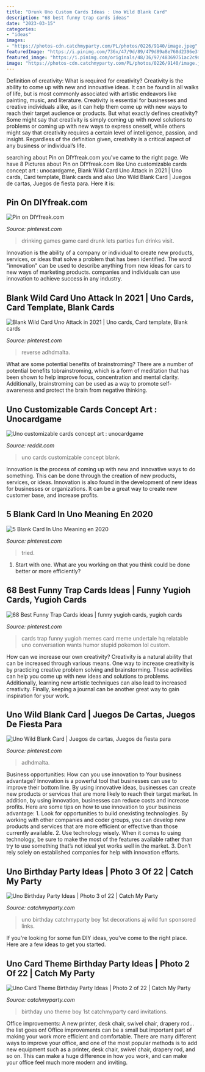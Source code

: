 ```yaml
---
title: "Drunk Uno Custom Cards Ideas : Uno Wild Blank Card"
description: "68 best funny trap cards ideas"
date: "2023-03-15"
categories:
- "ideas"
images:
- "https://photos-cdn.catchmyparty.com/PL/photos/0226/9140/image.jpeg"
featuredImage: "https://i.pinimg.com/736x/47/9d/89/479d89a8e768d2396e3f6cd4831e945c.jpg"
featured_image: "https://i.pinimg.com/originals/48/36/97/48369751ac2c9d436e04874081e1b1f2.jpg"
image: "https://photos-cdn.catchmyparty.com/PL/photos/0226/9140/image.jpeg"
---
```



Definition of creativity: What is required for creativity?
Creativity is the ability to come up with new and innovative ideas. It can be found in all walks of life, but is most commonly associated with artistic endeavors like painting, music, and literature. Creativity is essential for businesses and creative individuals alike, as it can help them come up with new ways to reach their target audience or products. But what exactly defines creativity? Some might say that creativity is simply coming up with novel solutions to problems or coming up with new ways to express oneself, while others might say that creativity requires a certain level of intelligence, passion, and insight. Regardless of the definition given, creativity is a critical aspect of any business or individual’s life.

	

		
searching about Pin on DIYfreak.com you've came to the right page. We have 8 Pictures about Pin on DIYfreak.com like Uno customizable cards concept art : unocardgame, Blank Wild Card Uno Attack in 2021 | Uno cards, Card template, Blank cards and also Uno Wild Blank Card | Juegos de cartas, Juegos de fiesta para. Here it is:
		
    
## Pin On DIYfreak.com

<img loading=lazy src="https://i.pinimg.com/originals/66/f4/88/66f488b8000004b2b758de0769063fe5.jpg" onerror="this.onerror=null;this.src='https://tse3.mm.bing.net/th?id=OIP.WUIXxzqOv6DSqK3qrEvhGwHaFW&amp;pid=15.1';" alt="Pin on DIYfreak.com">

_Source: pinterest.com_

>drinking games game card drunk lets parties fun drinks visit. 

	

Innovation is the ability of a company or individual to create new products, services, or ideas that solve a problem that has been identified. The word "innovation" can be used to describe anything from new ideas for cars to new ways of marketing products. companies and individuals can use innovation to achieve success in any industry.

    
## Blank Wild Card Uno Attack In 2021 | Uno Cards, Card Template, Blank Cards

<img loading=lazy src="https://i.pinimg.com/736x/47/9d/89/479d89a8e768d2396e3f6cd4831e945c.jpg" onerror="this.onerror=null;this.src='https://tse3.mm.bing.net/th?id=OIP.aLG76-9AVSuDbut1Rt5rzwHaJ3&amp;pid=15.1';" alt="Blank Wild Card Uno Attack in 2021 | Uno cards, Card template, Blank cards">

_Source: pinterest.com_

>reverse adhdmalta. 

	

What are some potential benefits of brainstroming?
There are a number of potential benefits tobrainstroming, which is a form of meditation that has been shown to help improve focus, concentration and mental clarity. Additionally, brainstroming can be used as a way to promote self-awareness and protect the brain from negative thinking.

    
## Uno Customizable Cards Concept Art : Unocardgame

<img loading=lazy src="https://preview.redd.it/ip6hbpshq4z11.jpg?auto=webp&amp;s=cc3e3aee3047661ef6ecce1554ed3eb6ebeac9d9" onerror="this.onerror=null;this.src='https://tse1.mm.bing.net/th?id=OIP.4SQ1tIHAogFyjG9UdcWRMgHaNK&amp;pid=15.1';" alt="Uno customizable cards concept art : unocardgame">

_Source: reddit.com_

>uno cards customizable concept blank. 

	

Innovation is the process of coming up with new and innovative ways to do something. This can be done through the creation of new products, services, or ideas. Innovation is also found in the development of new ideas for businesses or organizations. It can be a great way to create new customer base, and increase profits.

    
## 5 Blank Card In Uno Meaning En 2020

<img loading=lazy src="https://i.pinimg.com/originals/48/36/97/48369751ac2c9d436e04874081e1b1f2.jpg" onerror="this.onerror=null;this.src='https://tse1.mm.bing.net/th?id=OIP.I3jC3aefir7dzCPSKN9UqQHaEK&amp;pid=15.1';" alt="5 Blank Card In Uno Meaning en 2020">

_Source: pinterest.com_

>tried. 

	

1. Start with one. What are you working on that you think could be done better or more efficiently?

    
## 68 Best Funny Trap Cards Ideas | Funny Yugioh Cards, Yugioh Cards

<img loading=lazy src="https://i.pinimg.com/236x/79/66/12/796612851d8ab7890e68ae2209f2b3ee.jpg" onerror="this.onerror=null;this.src='https://tse2.mm.bing.net/th?id=OIP.3DccxsN5uyxEf66Y7gOQEAAAAA&amp;pid=15.1';" alt="68 Best Funny Trap Cards ideas | funny yugioh cards, yugioh cards">

_Source: pinterest.com_

>cards trap funny yugioh memes card meme undertale hq relatable uno conversation wants humor stupid pokemon lol custom. 

	

How can we increase our own creativity?
Creativity is a natural ability that can be increased through various means. One way to increase creativity is by practicing creative problem solving and brainstorming. These activities can help you come up with new ideas and solutions to problems. Additionally, learning new artistic techniques can also lead to increased creativity. Finally, keeping a journal can be another great way to gain inspiration for your work.

    
## Uno Wild Blank Card | Juegos De Cartas, Juegos De Fiesta Para

<img loading=lazy src="https://i.pinimg.com/originals/8d/ce/2a/8dce2a9c2068d8f9c138bdac9211291d.jpg" onerror="this.onerror=null;this.src='https://tse4.mm.bing.net/th?id=OIP.1t2knErWc_9VXl0fn3pCHwHaJ4&amp;pid=15.1';" alt="Uno Wild Blank Card | Juegos de cartas, Juegos de fiesta para">

_Source: pinterest.com_

>adhdmalta. 

	

Business opportunities: How can you use innovation to Your business advantage?
Innovation is a powerful tool that businesses can use to improve their bottom line. By using innovative ideas, businesses can create new products or services that are more likely to reach their target market. In addition, by using innovation, businesses can reduce costs and increase profits. Here are some tips on how to use innovation to your business advantage: 1. Look for opportunities to build onexisting technologies. By working with other companies and coder groups, you can develop new products and services that are more efficient or effective than those currently available. 2. Use technology wisely. When it comes to using technology, be sure to make the most of the features available rather than try to use something that’s not ideal yet works well in the market. 3. Don’t rely solely on established companies for help with innovation efforts.

    
## Uno Birthday Party Ideas | Photo 3 Of 22 | Catch My Party

<img loading=lazy src="https://photos-cdn.catchmyparty.com/PL/photos/0226/9140/image.jpeg" onerror="this.onerror=null;this.src='https://tse2.mm.bing.net/th?id=OIP.ymwd3g5ZMmAhg3Ad0cgoSAHaE8&amp;pid=15.1';" alt="Uno Birthday Party Ideas | Photo 3 of 22 | Catch My Party">

_Source: catchmyparty.com_

>uno birthday catchmyparty boy 1st decorations aj wild fun sponsored links. 

	

If you're looking for some fun DIY ideas, you've come to the right place. Here are a few ideas to get you started.

    
## Uno Card Theme Birthday Party Ideas | Photo 2 Of 22 | Catch My Party

<img loading=lazy src="https://photos-cdn.catchmyparty.com/PL/photos/0238/7361/file2-2__34_.jpg" onerror="this.onerror=null;this.src='https://tse1.mm.bing.net/th?id=OIP.wmGm4EasIesfE6_doPRTGgHaJ4&amp;pid=15.1';" alt="Uno Card Theme Birthday Party Ideas | Photo 2 of 22 | Catch My Party">

_Source: catchmyparty.com_

>birthday uno theme boy 1st catchmyparty card invitations. 

	

Office improvements: A new printer, desk chair, swivel chair, drapery rod... the list goes on!
Office improvements can be a small but important part of making your work more efficient and comfortable. There are many different ways to improve your office, and one of the most popular methods is to add new equipment such as a printer, desk chair, swivel chair, drapery rod, and so on. This can make a huge difference in how you work, and can make your office feel much more modern and inviting.


